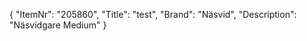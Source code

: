 {
  "ItemNr": "205860",
  "Title": "test",
  "Brand": "Näsvid",
  "Description": "Näsvidgare Medium"
}